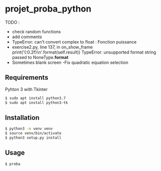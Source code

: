 # projet_proba_python

TODO : 
- check random functions
- add comments
- TypeError: can't convert complex to float : Fonction puissance
- exercise2.py, line 137, in on_show_frame
    print('{:0.2f}\n'.format(self.result))
TypeError: unsupported format string passed to NoneType.__format__
- Sometimes blank screen
-Fix quadratic equation selection

## Requirements

Pyhton 3 with Tkinter

```bash
$ sudo apt install python3.7
$ sudo apt install python3-tk
```

## Installation

```bash
$ python3 -m venv venv
$ source venv/bin/activate
$ python3 setup.py install
```

## Usage

```bash
$ proba
```
